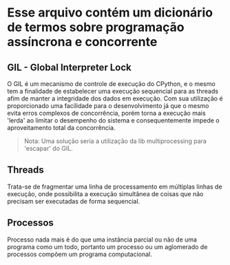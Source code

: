 # Esse arquivo contém um dicionário de termos sobre programação assíncrona e concorrente

## GIL - Global Interpreter Lock
O GIL é um mecanismo de controle de execução do CPython, e o mesmo tem a
finalidade de estabelecer uma execução sequencial para as threads afim de
manter a integridade dos dados em execução. Com sua utilização é proporcionado
uma facilidade para o desenvolvimento já que o mesmo evita erros complexos de
concorrência, porém torna a execução mais 'lerda' ao limitar o desempenho do
sistema e consequentemente impede o aproveitamento total da concorrência.

> Nota: Uma solução seria a utilização da lib multiprocessing para 'escapar' do
> GIL.

## Threads
Trata-se de fragmentar uma linha de processamento em múltiplas linhas de
execução, onde possibilita a execução simultânea de coisas que não precisam ser
executadas de forma sequencial.

## Processos
Processo nada mais é do que uma instância parcial ou não de uma programa como
um todo, portanto um processo ou um aglomerado de processos compõem um programa
computacional.